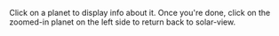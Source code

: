 Click on a planet to display info about it.
Once you're done, click on the zoomed-in planet on the left side
to return back to solar-view.
